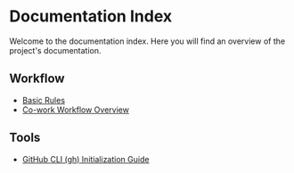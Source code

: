 # Documentation Index

Welcome to the documentation index. Here you will find an overview of the project's documentation.

## Workflow

- [Basic Rules](/docs/workflow/basic-rules.md)
- [Co-work Workflow Overview](/docs/workflow/index.md)

## Tools

- [GitHub CLI (gh) Initialization Guide](/docs/gh-init-guide.md)
